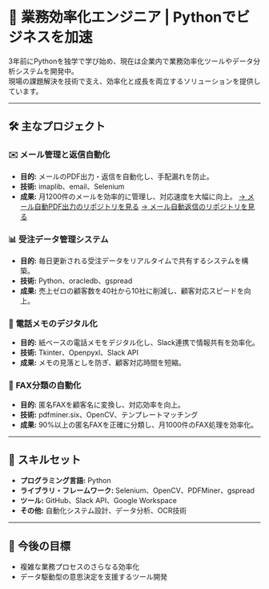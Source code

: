 # 🚀 **業務効率化エンジニア | Pythonでビジネスを加速**
3年前にPythonを独学で学び始め、現在は企業内で業務効率化ツールやデータ分析システムを開発中。  
現場の課題解決を技術で支え、効率化と成長を両立するソリューションを提供しています。

---

## 🛠 **主なプロジェクト**
### ✉️ **メール管理と返信自動化**
- **目的:** メールのPDF出力・返信を自動化し、手配漏れを防止。  
- **技術:** imaplib、email、Selenium  
- **成果:** 月1200件のメールを効率的に管理し、対応速度を大幅に向上。
[→ メール自動PDF出力のリポジトリを見る](https://github.com/vinsantgrappa/Auto-Mail-Printer)
[→ メール自動返信のリポジトリを見る](https://github.com/vinsantgrappa/Auto_Mail_Reply)


### 📊 **受注データ管理システム**
- **目的:** 毎日更新される受注データをリアルタイムで共有するシステムを構築。  
- **技術:** Python、oracledb、gspread  
- **成果:** 売上ゼロの顧客数を40社から10社に削減し、顧客対応スピードを向上。

### 📝 **電話メモのデジタル化**
- **目的:** 紙ベースの電話メモをデジタル化し、Slack連携で情報共有を効率化。  
- **技術:** Tkinter、Openpyxl、Slack API  
- **成果:** メモの見落としを防ぎ、顧客対応時間を短縮。

### 📠 **FAX分類の自動化**
- **目的:** 匿名FAXを顧客名に変換し、対応効率を向上。  
- **技術:** pdfminer.six、OpenCV、テンプレートマッチング  
- **成果:** 90%以上の匿名FAXを正確に分類し、月1000件のFAX処理を効率化。

---

## 🔧 **スキルセット**
- **プログラミング言語:** Python 
- **ライブラリ・フレームワーク:** Selenium、OpenCV、PDFMiner、gspread  
- **ツール:** GitHub、Slack API、Google Workspace  
- **その他:** 自動化システム設計、データ分析、OCR技術  

---

## 🌱 **今後の目標**
- 複雑な業務プロセスのさらなる効率化  
- データ駆動型の意思決定を支援するツール開発  
